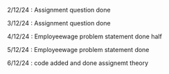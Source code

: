 2/12/24 :
Assignment question done


3/12/24 :
Assignment question done


4/12/24 :
Employeewage problem statement done half


5/12/24 :
Employeewage problem statement done 

6/12/24 :
code added and done assignemt theory
